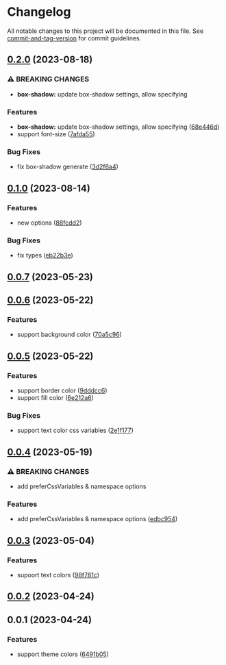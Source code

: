 # Changelog

All notable changes to this project will be documented in this file. See [commit-and-tag-version](https://github.com/absolute-version/commit-and-tag-version) for commit guidelines.

## [0.2.0](https://github.com/ModyQyW/unocss-preset-element-plus/compare/v0.1.0...v0.2.0) (2023-08-18)

### ⚠ BREAKING CHANGES

* **box-shadow:** update box-shadow settings, allow specifying

### Features

* **box-shadow:** update box-shadow settings, allow specifying ([68e446d](https://github.com/ModyQyW/unocss-preset-element-plus/commit/68e446ddece49b914f82d681a00a7f95f2b5a213))
* support font-size ([7afda55](https://github.com/ModyQyW/unocss-preset-element-plus/commit/7afda55be2086c625e13a42d3439f619713e9ce5))

### Bug Fixes

* fix box-shadow generate ([3d2f6a4](https://github.com/ModyQyW/unocss-preset-element-plus/commit/3d2f6a4ebd2b2134a8ec941e53e50918200deebd))

## [0.1.0](https://github.com/ModyQyW/unocss-preset-element-plus/compare/v0.0.7...v0.1.0) (2023-08-14)

### Features

* new options ([88fcdd2](https://github.com/ModyQyW/unocss-preset-element-plus/commit/88fcdd21b6e991611b16be27cdb4ea1f99a12260))

### Bug Fixes

* fix types ([eb22b3e](https://github.com/ModyQyW/unocss-preset-element-plus/commit/eb22b3ef11c5ec81f88c99bf5bf86ae7ea6036f1))

## [0.0.7](https://github.com/ModyQyW/unocss-preset-element-plus/compare/v0.0.6...v0.0.7) (2023-05-23)

## [0.0.6](https://github.com/ModyQyW/unocss-preset-element-plus/compare/v0.0.5...v0.0.6) (2023-05-22)

### Features

* support background color ([70a5c96](https://github.com/ModyQyW/unocss-preset-element-plus/commit/70a5c96f6f0ea90fc5faa2f83b71e7c81bf0af96))

## [0.0.5](https://github.com/ModyQyW/unocss-preset-element-plus/compare/v0.0.4...v0.0.5) (2023-05-22)

### Features

* support border color ([9dddcc6](https://github.com/ModyQyW/unocss-preset-element-plus/commit/9dddcc638ba535b4abbaace211a0f09b9ad9436b))
* support fill color ([6e212a6](https://github.com/ModyQyW/unocss-preset-element-plus/commit/6e212a6528b70412a4e15f24b6fb1090ccd757a0))

### Bug Fixes

* support text color css variables ([2e1f177](https://github.com/ModyQyW/unocss-preset-element-plus/commit/2e1f177c18c4edb3977286606086313e431bf0fe))

## [0.0.4](https://github.com/ModyQyW/unocss-preset-element-plus/compare/v0.0.3...v0.0.4) (2023-05-19)

### ⚠ BREAKING CHANGES

* add preferCssVariables & namespace options

### Features

* add preferCssVariables & namespace options ([edbc954](https://github.com/ModyQyW/unocss-preset-element-plus/commit/edbc95463e7fb10ee3c32fa500fb68bbdc2915f0))

## [0.0.3](https://github.com/ModyQyW/unocss-preset-element-plus/compare/v0.0.2...v0.0.3) (2023-05-04)

### Features

* supoort text colors ([98f781c](https://github.com/ModyQyW/unocss-preset-element-plus/commit/98f781c5dd9a8c59932ab2490376ee4cd2349e6b))

## [0.0.2](https://github.com/ModyQyW/unocss-preset-element-plus/compare/v0.0.1...v0.0.2) (2023-04-24)

## 0.0.1 (2023-04-24)

### Features

* support theme colors ([6491b05](https://github.com/ModyQyW/unocss-preset-element-plus/commit/6491b055b489399dadd807a9c479f545cb4ec093))
